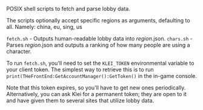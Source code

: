 POSIX shell scripts to fetch and parse lobby data.

The scripts optionally accept specific regions as arguments, defaulting to all. Namely: china, eu, sing, us


`fetch.sh` - Outputs human-readable lobby data into *region*.json.
`chars.sh` - Parses *region*.json and outputs a ranking of how many people are using a character.


To run `fetch.sh`, you'll need to set the `KLEI_TOKEN` environmental variable to your client token. The simplest way to retrieve this is to run `print(THeFrontEnd:GetAccountManager():GetToken()` in the in-game console.

Note that this token expires, so you'll have to get new ones periodically. Alternatively, you can ask Klei for a permanent token; they are open to it and have given them to several sites that utilize lobby data.
